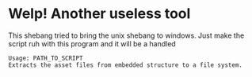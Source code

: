 # Welp! Another useless tool



This shebang tried to bring the unix shebang to windows.
Just make the script ruh with this program and it will be a handled



```
Usage: PATH_TO_SCRIPT
Extracts the asset files from embedded structure to a file system.
```
